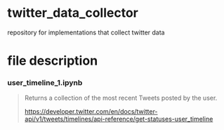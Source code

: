 # twitter_data_collector
repository for implementations that collect twitter data

# file description

### user_timeline_1.ipynb

> Returns a collection of the most recent Tweets posted by the user.
> 
> https://developer.twitter.com/en/docs/twitter-api/v1/tweets/timelines/api-reference/get-statuses-user_timeline

